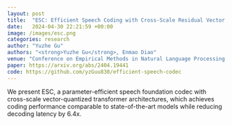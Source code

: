 ```yaml
---
layout: post
title:  "ESC: Efficient Speech Coding with Cross-Scale Residual Vector Quantized Transformers"
date:   2024-04-30 22:21:59 +00:00
image: /images/esc.png
categories: research
author: "Yuzhe Gu"
authors: "<strong>Yuzhe Gu</strong>, Enmao Diao"
venue: "Conference on Empirical Methods in Natural Language Processing (EMNLP)"
paper: https://arxiv.org/abs/2404.19441
code: https://github.com/yzGuu830/efficient-speech-codec
---
```

We present ESC, a parameter-efficient speech foundation codec with cross-scale vector-quantized transformer architectures, which achieves coding performance comparable to state-of-the-art models while reducing decoding latency by 6.4x.